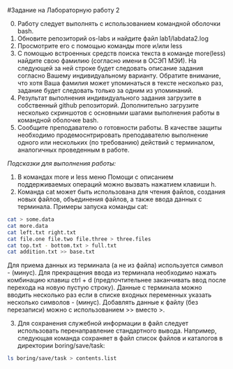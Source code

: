 #Задание на Лабораторную работу 2

0. Работу следует выполнять с использованием командной оболочки bash.
1. Обновите репозиторий os-labs и найдите файл lab1/labdata2.log
2. Просмотрите его с помощью команды more и/или less
3. С помощью встроенных средств поиска текста в команде more(less) найдите свою фамилию (согласно имени в ОСЭП МЭИ). 
На следующей за ней строке будет следовать описание задания согласно Вашему индивидуальному варианту.
Обратите внимание, что хотя Ваша фамилия может упоминаться в тексте несколько раз, задание будет следовать только за одним из упоминаний.
4. Результат выполнения индивидуального задания загрузите в собственный github репозиторий. 
Дополнительно загрузите несколько скриншотов с основными шагами выполнения работы в командной оболочке bash.
5. Сообщите преподавателю о готовности работы. В качестве защиты необходимо продемоснтрировать преподавателю выполнение одного или нескольких (по требованию) действий с терминалом, аналогичных проведенным в работе.

*Подсказки для выполнения работы:*
1. В командах more и less меню Помощи с описанием поддерживаемых операций можно вызвать нажатием клавиши h.
2. Команда cat может быть использована для чтения файлов, создания новых файлов, объединения файлов, а также ввода данных с терминала.
Примеры запуска команды cat:
```bash
cat > some.data
cat more.data
cat left.txt right.txt
cat file.one file.two file.three > three.files
cat top.txt - bottom.txt > full.txt
cat addition.txt >> base.txt
```

Для приема данных из терминала (а не из файла) используется символ - (минус). 
Для прекращения ввода из терминала необходимо нажать комбинацию клавиш ctrl + d (предпочтительнее заканчивать ввод после перехода на новую пустую строку).
Данные с терминала можно вводить несколько раз если в списке входных переменных указать несколько символов - (минус).
Добавлять данные к файлу (без перезаписи) можно с использованием >> вместо >.

3. Для сохранения служебной информации в файл следует использовать перенаправление стандартного вывода. 
Например, следующая команда сохраняет в файл список файлов и каталогов в директории boring/save/task:
```bash
ls boring/save/task > contents.list
```
